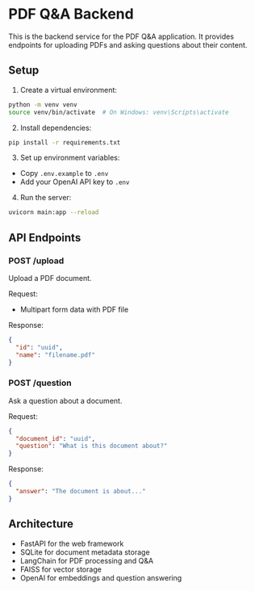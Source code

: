 # PDF Q&A Backend

This is the backend service for the PDF Q&A application. It provides endpoints for uploading PDFs and asking questions about their content.

## Setup

1. Create a virtual environment:
```bash
python -m venv venv
source venv/bin/activate  # On Windows: venv\Scripts\activate
```

2. Install dependencies:
```bash
pip install -r requirements.txt
```

3. Set up environment variables:
- Copy `.env.example` to `.env`
- Add your OpenAI API key to `.env`

4. Run the server:
```bash
uvicorn main:app --reload
```

## API Endpoints

### POST /upload
Upload a PDF document.

Request:
- Multipart form data with PDF file

Response:
```json
{
  "id": "uuid",
  "name": "filename.pdf"
}
```

### POST /question
Ask a question about a document.

Request:
```json
{
  "document_id": "uuid",
  "question": "What is this document about?"
}
```

Response:
```json
{
  "answer": "The document is about..."
}
```

## Architecture

- FastAPI for the web framework
- SQLite for document metadata storage
- LangChain for PDF processing and Q&A
- FAISS for vector storage
- OpenAI for embeddings and question answering